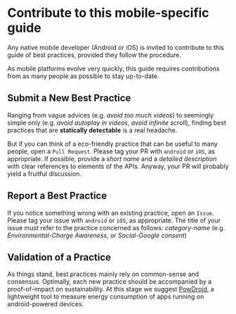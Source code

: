 # Contribute to this mobile-specific guide

Any native mobile developer (Android or iOS) is invited to contribute to this guide of best practices, provided they follow the procedure.

As mobile platforms evolve very quickly, this guide requires contributions from as many people as possible to stay up-to-date.

## Submit a New Best Practice

Ranging from vague advices (e.g. *avoid too much videos*) to seemingly simple only (e.g. *avoid autoplay in videos*, *avoid infinite scroll*), finding best practices that are **statically detectable** is a real headache.

But if you can think of a eco-friendly practice that can be useful to many people, open a `Pull Request`. Please tag your PR with `android` or  `iOS`, as appropriate. If possible, provide a *short name* and a *detailed description* with clear references to elements of the APIs. Anyway, your PR will probably yield a fruitful discussion.

## Report a Best Practice

If you notice something wrong with an existing practice, open an `Issue`. Please tag your issue with `android` or  `iOS`, as appropriate. The title of your issue must refer to the practice concerned as follows: *category-name* (e.g. *Environmental-Charge Awareness*, or *Social-Google consent*)

## Validation of a Practice

As things stand, best practices mainly rely on common-sense and consensus. Optimally, each new practice should be accompanied by a proof-of-impact on sustainability. At this stage we suggest [PowDroid](https://gitlab.com/powdroid), a lightweight tool to measure energy consumption of apps running on android-powered devices.
